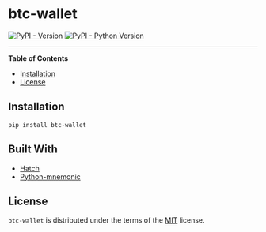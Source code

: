 # btc-wallet

[![PyPI - Version](https://img.shields.io/pypi/v/btc-wallet.svg)](https://pypi.org/project/btc-wallet)
[![PyPI - Python Version](https://img.shields.io/pypi/pyversions/btc-wallet.svg)](https://pypi.org/project/btc-wallet)

-----

**Table of Contents**

- [Installation](#installation)
- [License](#license)

## Installation

```console
pip install btc-wallet
```

## Built With
* [Hatch](https://hatch.pypa.io/latest/)
* [Python-mnemonic](https://github.com/trezor/python-mnemonic)

## License

`btc-wallet` is distributed under the terms of the [MIT](https://spdx.org/licenses/MIT.html) license.
